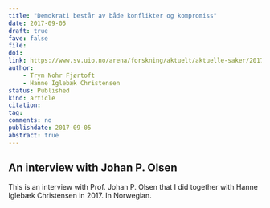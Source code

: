 ```yaml
---
title: "Demokrati består av både konflikter og kompromiss"
date: 2017-09-05
draft: true
fave: false
file: 
doi: 
link: https://www.sv.uio.no/arena/forskning/aktuelt/aktuelle-saker/2017/johan-p-olsen-democracy.html?fbclid=IwAR25Cr6DybwX-GZQnMTNWfV3he42zGGEqE4ut_7VNrjsOWi7p5nS-dJjrBU
author: 
    - Trym Nohr Fjørtoft
    - Hanne Iglebæk Christensen
status: Published
kind: article
citation: 
tag:
comments: no
publishdate: 2017-09-05
abstract: true
---
```


## An interview with Johan P. Olsen 

This is an interview with Prof. Johan P. Olsen that I did together with Hanne Iglebæk Christensen in 2017. In Norwegian.
